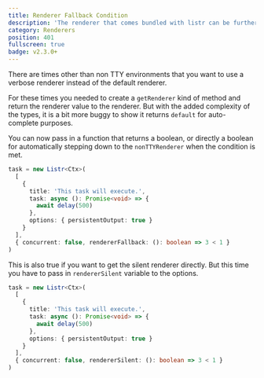 ```yaml
---
title: Renderer Fallback Condition
description: 'The renderer that comes bundled with listr can be further customized.'
category: Renderers
position: 401
fullscreen: true
badge: v2.3.0+
---
```


There are times other than non TTY environments that you want to use a verbose renderer instead of the default renderer.

For these times you needed to create a `getRenderer` kind of method and return the renderer value to the renderer. But with the added complexity of the types, it is a bit more buggy to show it returns `default` for auto-complete purposes.

You can now pass in a function that returns a boolean, or directly a boolean for automatically stepping down to the `nonTTYRenderer` when the condition is met.

```typescript
task = new Listr<Ctx>(
  [
    {
      title: 'This task will execute.',
      task: async (): Promise<void> => {
        await delay(500)
      },
      options: { persistentOutput: true }
    }
  ],
  { concurrent: false, rendererFallback: (): boolean => 3 < 1 }
)
```

This is also true if you want to get the silent renderer directly. But this time you have to pass in `rendererSilent` variable to the options.

```typescript
task = new Listr<Ctx>(
  [
    {
      title: 'This task will execute.',
      task: async (): Promise<void> => {
        await delay(500)
      },
      options: { persistentOutput: true }
    }
  ],
  { concurrent: false, rendererSilent: (): boolean => 3 < 1 }
)
```

<ExampleAlert :example="{ link: 'https://github.com/cenk1cenk2/listr2/tree/master/examples/renderer-fallback.example.ts', name: 'examples section' }"></ExampleAlert>
